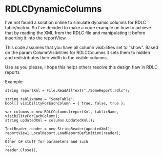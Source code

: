 # RDLCDynamicColumns

I've not found a solution online to simulate dynamic columns for RDLC table/matrix.
So I've decided to make a code example on how to achieve that by reading the XML from the RDLC file and manipulating it before inserting it into the reportView.

This code assumes that you have all column visibilities set to "show".
Based on the param ColumnVisibilities for RDLCColumns it sets them to hidden and redistributes their width to the visible columns.

Use as you please, I hope this helps others resolve this design flaw in RDLC reports

Example:
```
string reportXml = File.ReadAllText("./SomeReport.rdlc");

string tablixName = "SomeTable";
bool[] visibilityForEachColumn = { true, false, true };

var columns = new RDLCColumns(reportXml, tablixName, visibilityForEachColumn);
string updatedXml = columns.UpdatedXml();

TextReader reader = new StringReader(updatedXml);
reportView1.LocalReport.LoadReportDefinition(reader);
...
Other C# stuff for parameters and such
...
reader.Close();
```
